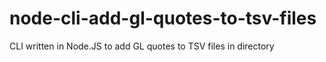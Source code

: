 # node-cli-add-gl-quotes-to-tsv-files
CLI written in Node.JS to add GL quotes to TSV files in directory
